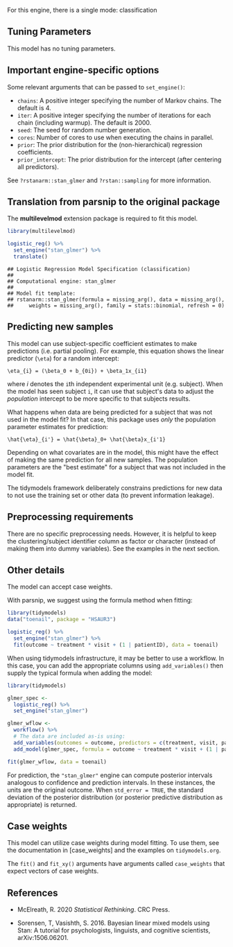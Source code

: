


For this engine, there is a single mode: classification

## Tuning Parameters

This model has no tuning parameters.

## Important engine-specific options

Some relevant arguments that can be passed to `set_engine()`: 

 * `chains`: A positive integer specifying the number of Markov chains. The default is 4.
 * `iter`: A positive integer specifying the number of iterations for each chain (including warmup). The default is 2000.
 * `seed`: The seed for random number generation. 
 * `cores`: Number of cores to use when executing the chains in parallel.
 * `prior`: The prior distribution for the (non-hierarchical) regression coefficients. 
 * `prior_intercept`: The prior distribution for the intercept (after centering all predictors). 
 
See `?rstanarm::stan_glmer` and `?rstan::sampling` for more information.

## Translation from parsnip to the original package

The **multilevelmod** extension package is required to fit this model.


```r
library(multilevelmod)

logistic_reg() %>% 
  set_engine("stan_glmer") %>% 
  translate()
```

```
## Logistic Regression Model Specification (classification)
## 
## Computational engine: stan_glmer 
## 
## Model fit template:
## rstanarm::stan_glmer(formula = missing_arg(), data = missing_arg(), 
##     weights = missing_arg(), family = stats::binomial, refresh = 0)
```


## Predicting new samples

This model can use subject-specific coefficient estimates to make predictions (i.e. partial pooling). For example, this equation shows the linear predictor (`\eta`) for a random intercept: 

```
\eta_{i} = (\beta_0 + b_{0i}) + \beta_1x_{i1}
```

where $i$ denotes the `i`th independent experimental unit (e.g. subject). When the model has seen subject `i`, it can use that subject's data to adjust the _population_ intercept to be more specific to that subjects results. 

What happens when data are being predicted for a subject that was not used in the model fit? In that case, this package uses _only_ the population parameter estimates for prediction: 

```
\hat{\eta}_{i'} = \hat{\beta}_0+ \hat{\beta}x_{i'1}
```

Depending on what covariates are in the model, this might have the effect of making the same prediction for all new samples. The population parameters are the "best estimate" for a subject that was not included in the model fit.  

The tidymodels framework deliberately constrains predictions for new data to not use the training set or other data (to prevent information leakage). 


## Preprocessing requirements

There are no specific preprocessing needs. However, it is helpful to keep the clustering/subject identifier column as factor or character (instead of making them into dummy variables). See the examples in the next section. 

## Other details

The model can accept case weights. 

With parsnip, we suggest using the formula method when fitting: 

```r
library(tidymodels)
data("toenail", package = "HSAUR3")

logistic_reg() %>% 
  set_engine("stan_glmer") %>% 
  fit(outcome ~ treatment * visit + (1 | patientID), data = toenail)
```

When using tidymodels infrastructure, it may be better to use a workflow. In this case, you can add the appropriate columns using `add_variables()` then supply the typical formula when adding the model: 

```r
library(tidymodels)

glmer_spec <- 
  logistic_reg() %>% 
  set_engine("stan_glmer")

glmer_wflow <- 
  workflow() %>% 
  # The data are included as-is using:
  add_variables(outcomes = outcome, predictors = c(treatment, visit, patientID)) %>% 
  add_model(glmer_spec, formula = outcome ~ treatment * visit + (1 | patientID))

fit(glmer_wflow, data = toenail)
```

For prediction, the `"stan_glmer"` engine can compute posterior intervals analogous to confidence and prediction intervals. In these instances, the units are the original outcome. When `std_error = TRUE`, the standard deviation of the posterior distribution (or posterior predictive distribution as  appropriate) is returned.

## Case weights


This model can utilize case weights during model fitting. To use them, see the documentation in [case_weights] and the examples on `tidymodels.org`. 

The `fit()` and `fit_xy()` arguments have arguments called `case_weights` that expect vectors of case weights. 

## References

 - McElreath, R. 2020 _Statistical Rethinking_. CRC Press.

 - Sorensen, T, Vasishth, S. 2016. Bayesian linear mixed models using Stan: A tutorial for psychologists, linguists, and cognitive scientists, 	arXiv:1506.06201.
